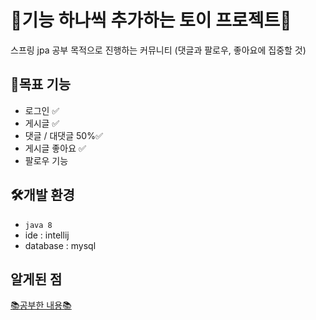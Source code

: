 # 🧸기능 하나씩 추가하는 토이 프로젝트🧸
스프링 jpa 공부 목적으로 진행하는 커뮤니티 (댓글과 팔로우, 좋아요에 집중할 것)

## 🥅목표 기능
- 로그인 ✅
- 게시글 ✅
- 댓글 / 대댓글 50%✅
- 게시글 좋아요 ✅
- 팔로우 기능

## 🛠개발 환경
- `java 8`
- ide : intellij
- database : mysql

## 알게된 점
[📚공부한 내용📚](/study.md)

